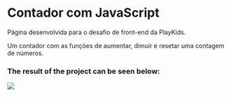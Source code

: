 # Contador com JavaScript

Página desenvolvida para o desafio de front-end da PlayKids. 

Um contador com as funções de aumentar, dimuir e resetar uma contagem de números.

### The result of the project can be seen below:

![](https://ibb.co/GP6bjFG)